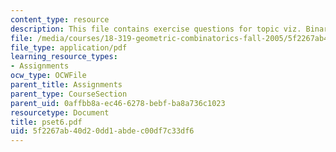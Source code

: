 ```yaml
---
content_type: resource
description: This file contains exercise questions for topic viz. Binary Space Partitions.
file: /media/courses/18-319-geometric-combinatorics-fall-2005/5f2267ab40d20dd1abdec00df7c33df6_pset6.pdf
file_type: application/pdf
learning_resource_types:
- Assignments
ocw_type: OCWFile
parent_title: Assignments
parent_type: CourseSection
parent_uid: 0affbb8a-ec46-6278-bebf-ba8a736c1023
resourcetype: Document
title: pset6.pdf
uid: 5f2267ab-40d2-0dd1-abde-c00df7c33df6
---
```

